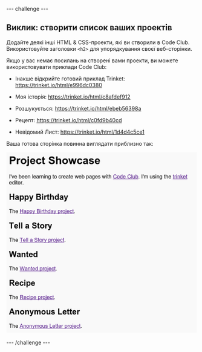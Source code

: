 \--- challenge \---

## Виклик: створити список ваших проектів

Додайте деякі інші HTML & CSS-проекти, які ви створили в Code Club. Використовуйте заголовки `<h2>` для упорядкування своєї веб-сторінки.

Якщо у вас немає посилань на створені вами проекти, ви можете використовувати приклади Code Club:

+ Інакше відкрийте готовий приклад Trinket: [ https://trinket.io/html/e996dc0380 ](https://trinket.io/html/e996dc0380)

+ Моя історія: [ https://trinket.io/html/c8afdef912 ](https://trinket.io/html/c8afdef912)

+ Розшукується: [ https://trinket.io/html/ebeb56398a ](https://trinket.io/html/ebeb56398a)

+ Рецепт: [ https://trinket.io/html/c0fd9b40cd ](https://trinket.io/html/c0fd9b40cd)

+ Невідомий Лист: <https://trinket.io/html/1d4d4c5ce1>

Ваша готова сторінка повинна виглядати приблизно так:

![скріншот](images/showcase-h2-projects.png)

\--- /challenge \---